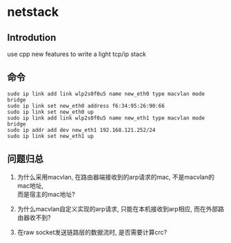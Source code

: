 # netstack

## Introdution

use cpp new features to write a light tcp/ip stack

## 命令

``` shell
sudo ip link add link wlp2s0f0u5 name new_eth0 type macvlan mode bridge
sudo ip link set new_eth0 address f6:34:95:26:90:66
sudo ip link set new_eth0 up
sudo ip link add link wlp2s0f0u5 name new_eth1 type macvlan mode bridge
sudo ip addr add dev new_eth1 192.168.121.252/24
sudo ip link set new_eth1 up
```

## 问题归总

1. 为什么采用macvlan, 在路由器端接收到的arp请求的mac, 不是macvlan的mac地址,  
而是宿主的mac地址?  

2. 为什么macvlan自定义实现的arp请求, 只能在本机接收到arp相应, 而在外部路由器收不到?  

3. 在raw socket发送链路层的数据流时, 是否需要计算crc?  
